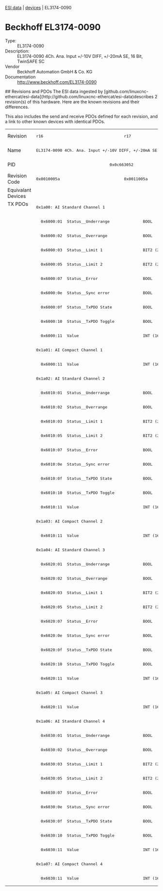 <div class="nav"><a href="/esi-data">ESI data</a> | <a href="/esi-data/devices">devices</a> | EL3174-0090</div>

#  Beckhoff EL3174-0090

<dl>
  <dt>Type:</dt><dd>EL3174-0090</dd>
  <dt>Description:</dt><dd>EL3174-0090 4Ch. Ana. Input +/-10V DIFF, +/-20mA SE, 16 Bit, TwinSAFE SC</dd>
  <dt>Vendor</dt><dd>Beckhoff Automation GmbH & Co. KG</dd>
  <dt>Documentation</dt><dd><a href="http://www.beckhoff.com/EL3174-0090">http://www.beckhoff.com/EL3174-0090</a></dd>
</dl>
## Revisions and PDOs
The ESI data ingested by [github.com/linuxcnc-ethercat/esi-data](http://github.com/linuxcnc-ethercat/esi-data)describes 2 revision(s) of this hardware.  Here are the known revisions and their differences.

This also includes the send and receive PDOs defined for each revision, and a link to other known devices with identical PDOs.

<table>
<tr >
<td class="first">Revision</td>
<td ><pre>r16</pre></td>
<td ><pre>r17</pre></td>
</tr>
<tr >
<td class="first">Name</td>
<td  colspan=2 align="center"><pre>EL3174-0090 4Ch. Ana. Input +/-10V DIFF, +/-20mA SE, 16 Bit, TwinSAFE SC</pre></td>
</tr>
<tr >
<td class="first">PID</td>
<td  colspan=2 align="center"><pre>0x0c663052</pre></td>
</tr>
<tr >
<td class="first">Revision Code</td>
<td ><pre>0x0010005a</pre></td>
<td ><pre>0x0011005a</pre></td>
</tr>
<tr >
<td class="first">Equivalant Devices</td>
<td  colspan=2 align="center"></td>
</tr>
<tr class="txpdo pdosection">
<td class="first" rowspan=48 valign=top>TX PDOs</td>
<td colspan=2 align="left"><pre>0x1a00: AI Standard Channel 1</pre></td>
<td></td>
</tr>
<tr class="txpdo">
<td  colspan=2 align="left"><pre>  0x6000:01  Status__Underrange              BOOL</pre></td>
</tr>
<tr class="txpdo">
<td  colspan=2 align="left"><pre>  0x6000:02  Status__Overrange               BOOL</pre></td>
</tr>
<tr class="txpdo">
<td  colspan=2 align="left"><pre>  0x6000:03  Status__Limit 1                 BIT2 (2 bits)</pre></td>
</tr>
<tr class="txpdo">
<td  colspan=2 align="left"><pre>  0x6000:05  Status__Limit 2                 BIT2 (2 bits)</pre></td>
</tr>
<tr class="txpdo">
<td  colspan=2 align="left"><pre>  0x6000:07  Status__Error                   BOOL</pre></td>
</tr>
<tr class="txpdo">
<td  colspan=2 align="left"><pre>  0x6000:0e  Status__Sync error              BOOL</pre></td>
</tr>
<tr class="txpdo">
<td  colspan=2 align="left"><pre>  0x6000:0f  Status__TxPDO State             BOOL</pre></td>
</tr>
<tr class="txpdo">
<td  colspan=2 align="left"><pre>  0x6000:10  Status__TxPDO Toggle            BOOL</pre></td>
</tr>
<tr class="txpdo">
<td  colspan=2 align="left"><pre>  0x6000:11  Value                           INT (16 bits)</pre></td>
</tr>
<tr class="txpdo pdosection">
<td  colspan=2 align="left"><pre>0x1a01: AI Compact Channel 1</pre></td>
</tr>
<tr class="txpdo">
<td  colspan=2 align="left"><pre>  0x6000:11  Value                           INT (16 bits)</pre></td>
</tr>
<tr class="txpdo pdosection">
<td  colspan=2 align="left"><pre>0x1a02: AI Standard Channel 2</pre></td>
</tr>
<tr class="txpdo">
<td  colspan=2 align="left"><pre>  0x6010:01  Status__Underrange              BOOL</pre></td>
</tr>
<tr class="txpdo">
<td  colspan=2 align="left"><pre>  0x6010:02  Status__Overrange               BOOL</pre></td>
</tr>
<tr class="txpdo">
<td  colspan=2 align="left"><pre>  0x6010:03  Status__Limit 1                 BIT2 (2 bits)</pre></td>
</tr>
<tr class="txpdo">
<td  colspan=2 align="left"><pre>  0x6010:05  Status__Limit 2                 BIT2 (2 bits)</pre></td>
</tr>
<tr class="txpdo">
<td  colspan=2 align="left"><pre>  0x6010:07  Status__Error                   BOOL</pre></td>
</tr>
<tr class="txpdo">
<td  colspan=2 align="left"><pre>  0x6010:0e  Status__Sync error              BOOL</pre></td>
</tr>
<tr class="txpdo">
<td  colspan=2 align="left"><pre>  0x6010:0f  Status__TxPDO State             BOOL</pre></td>
</tr>
<tr class="txpdo">
<td  colspan=2 align="left"><pre>  0x6010:10  Status__TxPDO Toggle            BOOL</pre></td>
</tr>
<tr class="txpdo">
<td  colspan=2 align="left"><pre>  0x6010:11  Value                           INT (16 bits)</pre></td>
</tr>
<tr class="txpdo pdosection">
<td  colspan=2 align="left"><pre>0x1a03: AI Compact Channel 2</pre></td>
</tr>
<tr class="txpdo">
<td  colspan=2 align="left"><pre>  0x6010:11  Value                           INT (16 bits)</pre></td>
</tr>
<tr class="txpdo pdosection">
<td  colspan=2 align="left"><pre>0x1a04: AI Standard Channel 3</pre></td>
</tr>
<tr class="txpdo">
<td  colspan=2 align="left"><pre>  0x6020:01  Status__Underrange              BOOL</pre></td>
</tr>
<tr class="txpdo">
<td  colspan=2 align="left"><pre>  0x6020:02  Status__Overrange               BOOL</pre></td>
</tr>
<tr class="txpdo">
<td  colspan=2 align="left"><pre>  0x6020:03  Status__Limit 1                 BIT2 (2 bits)</pre></td>
</tr>
<tr class="txpdo">
<td  colspan=2 align="left"><pre>  0x6020:05  Status__Limit 2                 BIT2 (2 bits)</pre></td>
</tr>
<tr class="txpdo">
<td  colspan=2 align="left"><pre>  0x6020:07  Status__Error                   BOOL</pre></td>
</tr>
<tr class="txpdo">
<td  colspan=2 align="left"><pre>  0x6020:0e  Status__Sync error              BOOL</pre></td>
</tr>
<tr class="txpdo">
<td  colspan=2 align="left"><pre>  0x6020:0f  Status__TxPDO State             BOOL</pre></td>
</tr>
<tr class="txpdo">
<td  colspan=2 align="left"><pre>  0x6020:10  Status__TxPDO Toggle            BOOL</pre></td>
</tr>
<tr class="txpdo">
<td  colspan=2 align="left"><pre>  0x6020:11  Value                           INT (16 bits)</pre></td>
</tr>
<tr class="txpdo pdosection">
<td  colspan=2 align="left"><pre>0x1a05: AI Compact Channel 3</pre></td>
</tr>
<tr class="txpdo">
<td  colspan=2 align="left"><pre>  0x6020:11  Value                           INT (16 bits)</pre></td>
</tr>
<tr class="txpdo pdosection">
<td  colspan=2 align="left"><pre>0x1a06: AI Standard Channel 4</pre></td>
</tr>
<tr class="txpdo">
<td  colspan=2 align="left"><pre>  0x6030:01  Status__Underrange              BOOL</pre></td>
</tr>
<tr class="txpdo">
<td  colspan=2 align="left"><pre>  0x6030:02  Status__Overrange               BOOL</pre></td>
</tr>
<tr class="txpdo">
<td  colspan=2 align="left"><pre>  0x6030:03  Status__Limit 1                 BIT2 (2 bits)</pre></td>
</tr>
<tr class="txpdo">
<td  colspan=2 align="left"><pre>  0x6030:05  Status__Limit 2                 BIT2 (2 bits)</pre></td>
</tr>
<tr class="txpdo">
<td  colspan=2 align="left"><pre>  0x6030:07  Status__Error                   BOOL</pre></td>
</tr>
<tr class="txpdo">
<td  colspan=2 align="left"><pre>  0x6030:0e  Status__Sync error              BOOL</pre></td>
</tr>
<tr class="txpdo">
<td  colspan=2 align="left"><pre>  0x6030:0f  Status__TxPDO State             BOOL</pre></td>
</tr>
<tr class="txpdo">
<td  colspan=2 align="left"><pre>  0x6030:10  Status__TxPDO Toggle            BOOL</pre></td>
</tr>
<tr class="txpdo">
<td  colspan=2 align="left"><pre>  0x6030:11  Value                           INT (16 bits)</pre></td>
</tr>
<tr class="txpdo pdosection">
<td  colspan=2 align="left"><pre>0x1a07: AI Compact Channel 4</pre></td>
</tr>
<tr class="txpdo">
<td  colspan=2 align="left"><pre>  0x6030:11  Value                           INT (16 bits)</pre></td>
</tr>
</table>
